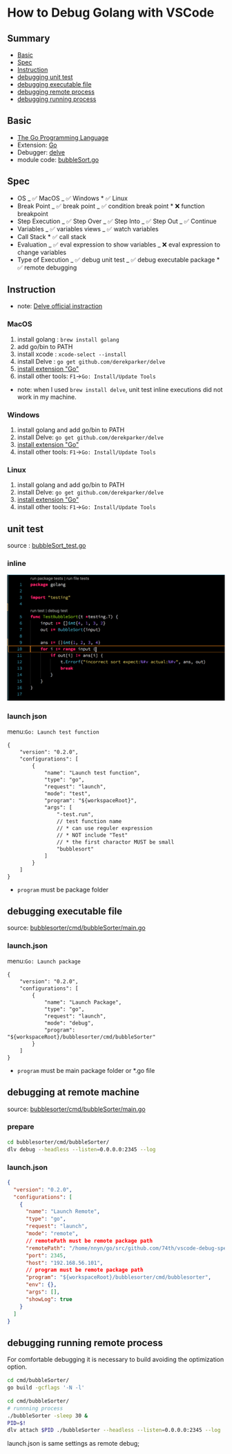 # How to Debug Golang with VSCode

## Summary

- [Basic](#basic)
- [Spec](#spec)
- [Instruction](#instruction)
- [debugging unit test](#debugging-unit)
- [debugging executable file](#debugging-executable-file)
- [debugging remote process](#debugging-remote-debug)
- [debugging running process](#debugging-running-process)

## Basic

- [The Go Programming Language](https://golang.org/)
- Extension: [Go](https://marketplace.visualstudio.com/items?itemName=lukehoban.Go)
- Debugger: [delve](https://github.com/derekparker/delve)
- module code: [bubbleSort.go](https://github.com/74th/vscode-debug-specs/blob/master/golang/bubbleSort.go)

## Spec

- OS
  _ ✅ MacOS
  _ ✅ Windows \* ✅ Linux
- Break Point
  _ ✅ break point
  _ ✅ condition break point \* ❌ function breakpoint
- Step Execution
  _ ✅ Step Over
  _ ✅ Step Into
  _ ✅ Step Out
  _ ✅ Continue
- Variables
  _ ✅ variables views
  _ ✅ watch variables
- Call Stack \* ✅ call stack
- Evaluation
  _ ✅ eval expression to show variables
  _ ❌ eval expression to change variables
- Type of Execution
  _ ✅ debug unit test
  _ ✅ debug executable package \* ✅ remote debugging

## Instruction

- note: [Delve official instraction](https://github.com/derekparker/delve/tree/master/Documentation/installation)

### MacOS

1. install golang : `brew install golang`
1. add go/bin to PATH
1. install xcode : `xcode-select --install`
1. install Delve : `go get github.com/derekparker/delve`
1. [install extension "Go"](https://marketplace.visualstudio.com/items?itemName=lukehoban.Go)
1. install other tools: `F1`->`Go: Install/Update Tools`

- note: when I used `brew install delve`, unit test inline executions did not work in my machine.

### Windows

1. install golang and add go/bin to PATH
2. install Delve: `go get github.com/derekparker/delve`
3. [install extension "Go"](https://marketplace.visualstudio.com/items?itemName=lukehoban.Go)
4. install other tools: `F1`->`Go: Install/Update Tools`

### Linux

1. install golang and add go/bin to PATH
2. install Delve: `go get github.com/derekparker/delve`
3. [install extension "Go"](https://marketplace.visualstudio.com/items?itemName=lukehoban.Go)
4. install other tools: `F1`->`Go: Install/Update Tools`

## unit test

source : [bubbleSort_test.go](https://github.com/74th/vscode-debug-specs/blob/master/golang/bubblesorter/bubbleSort_test.go)

### inline

![inline unit test](inline_unit_test.png)

### launch json

menu:`Go: Launch test function`

```
{
	"version": "0.2.0",
	"configurations": [
		{
			"name": "Launch test function",
			"type": "go",
			"request": "launch",
			"mode": "test",
			"program": "${workspaceRoot}",
			"args": [
				"-test.run",
				// test function name
				// * can use reguler expression
				// * NOT include "Test"
				// * the first charactor MUST be small
				"bubblesort"
			]
		}
	]
}
```

- `program` must be package folder

## debugging executable file

source: [bubblesorter/cmd/bubbleSorter/main.go](https://github.com/74th/vscode-debug-specs/blob/master/golang/bubblesorter/cmd/bubbleSorter/bubbleSorter.go)

### launch.json

menu:`Go: Launch package`

```
{
	"version": "0.2.0",
	"configurations": [
		{
			"name": "Launch Package",
			"type": "go",
			"request": "launch",
			"mode": "debug",
			"program": "${workspaceRoot}/bubblesorter/cmd/bubbleSorter"
		}
	]
}
```

- `program` must be main package folder or \*.go file

## debugging at remote machine

source: [bubblesorter/cmd/bubbleSorter/main.go](https://github.com/74th/vscode-debug-specs/blob/master/golang/bubblesorter/cmd/bubbleSorter/bubbleSorter.go)

### prepare

```sh
cd bubblesorter/cmd/bubbleSorter/
dlv debug --headless --listen=0.0.0.0:2345 --log
```

### launch.json

```json
{
  "version": "0.2.0",
  "configurations": [
    {
      "name": "Launch Remote",
      "type": "go",
      "request": "launch",
      "mode": "remote",
      // remotePath must be remote package path
      "remotePath": "/home/nnyn/go/src/github.com/74th/vscode-debug-specs/golang/bubblesorter/cmd/bubblesorter",
      "port": 2345,
      "host": "192.168.56.101",
      // program must be remote package path
      "program": "${workspaceRoot}/bubblesorter/cmd/bubblesorter",
      "env": {},
      "args": [],
      "showLog": true
    }
  ]
}
```

## debugging running remote process

For comfortable debugging it is necessary to build avoiding the optimization option.

```sh
cd cmd/bubbleSorter/
go build -gcflags '-N -l'
```

```sh
cd cmd/bubbleSorter/
# runnning process
./bubbleSorter -sleep 30 &
PID=$!
dlv attach $PID ./bubbleSorter --headless --listen=0.0.0.0:2345 --log
```

launch.json is same settings as remote debug;
